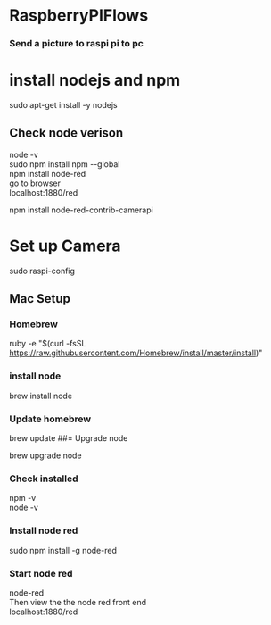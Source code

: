 # RaspberryPIFlows
### Send a picture to raspi pi to pc

# install nodejs and npm

 sudo apt-get install -y nodejs
## Check node verison
 node -v<br/>
 sudo npm install npm --global<br/>
 npm install node-red<br/>
go to browser<br/>
localhost:1880/red<br/>

 npm install node-red-contrib-camerapi

# Set up Camera
sudo raspi-config



## Mac Setup
### Homebrew
ruby -e "$(curl -fsSL https://raw.githubusercontent.com/Homebrew/install/master/install)"
### install node
brew install node

###  Update homebrew
brew update
##= Upgrade node

brew upgrade node

### Check installed

npm -v<br/>
node -v

### Install node red

sudo npm install -g node-red

### Start node red

node-red<br/>
Then view the the node red front end <br/>
localhost:1880/red